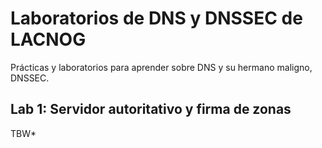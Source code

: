# Laboratorios de DNS y DNSSEC de LACNOG

Prácticas y laboratorios para aprender sobre DNS y su hermano maligno, DNSSEC.

## Lab 1: Servidor autoritativo y firma de zonas

TBW*
